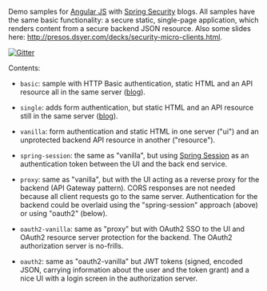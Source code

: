 Demo samples for [Angular JS](http://angularjs.org) with [Spring Security](http://projects.spring.io/spring-security) blogs. All samples have the same basic functionality: a secure static, single-page application, which renders content from a secure backend JSON resource. Also some slides here: http://presos.dsyer.com/decks/security-micro-clients.html.

[![Gitter](https://badges.gitter.im/Join%20Chat.svg)](https://gitter.im/dsyer/spring-security-angular?utm_source=badge&utm_medium=badge&utm_campaign=pr-badge&utm_content=badge)

Contents: 

* `basic`: sample with HTTP Basic authentication, static HTML and an API resource all in the same server ([blog](http://spring.io/blog/1903)).

* `single`: adds form authentication, but static HTML and an API resource still in the same server ([blog](http://spring.io/blog/1904)).

* `vanilla`: form authentication and static HTML in one server ("ui") and an unprotected backend API resource in another ("resource").

* `spring-session`: the same as "vanilla", but using [Spring Session](https://github.com/spring-projects/spring-session) as an authentication token between the UI and the back end service.

* `proxy`: same as "vanilla", but with the UI acting as a reverse proxy for the backend (API Gateway pattern). CORS responses are not needed because all client requests go to the same server. Authentication for the backend could be overlaid using the "spring-session" approach (above) or using "oauth2" (below).

* `oauth2-vanilla`: same as "proxy" but with OAuth2 SSO to the UI and OAuth2 resource server protection for the backend. The OAuth2 authorization server is no-frills.

* `oauth2`: same as "oauth2-vanilla" but JWT tokens (signed, encoded JSON, carrying information about the user and the token grant) and a nice UI with a login screen in the authorization server.
